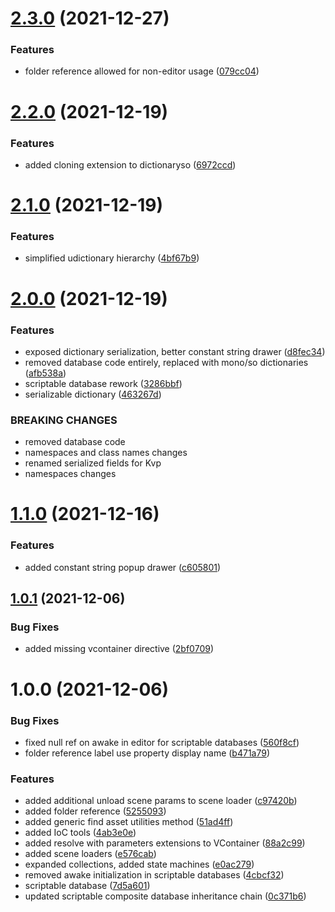 # [2.3.0](https://github.com/dre0dru/Shared.Sources/compare/v2.2.0...v2.3.0) (2021-12-27)


### Features

* folder reference allowed for non-editor usage ([079cc04](https://github.com/dre0dru/Shared.Sources/commit/079cc042aa1e22dcc3e8383b78d17a5c60a45309))

# [2.2.0](https://github.com/dre0dru/Shared.Sources/compare/v2.1.0...v2.2.0) (2021-12-19)


### Features

* added cloning extension to dictionaryso ([6972ccd](https://github.com/dre0dru/Shared.Sources/commit/6972ccd8d1276b1f8aa0a306fed7aa996e5884e7))

# [2.1.0](https://github.com/dre0dru/Shared.Sources/compare/v2.0.0...v2.1.0) (2021-12-19)


### Features

* simplified udictionary hierarchy ([4bf67b9](https://github.com/dre0dru/Shared.Sources/commit/4bf67b98764900d3c2d813f66a94e37451b7b5b4))

# [2.0.0](https://github.com/dre0dru/Shared.Sources/compare/v1.1.0...v2.0.0) (2021-12-19)


### Features

* exposed dictionary serialization, better constant string drawer ([d8fec34](https://github.com/dre0dru/Shared.Sources/commit/d8fec340abadfb34f6de6e2a855d92316a596fb2))
* removed database code entirely, replaced with mono/so dictionaries ([afb538a](https://github.com/dre0dru/Shared.Sources/commit/afb538a91f6533d805d3877fd81632c7e9b49dab))
* scriptable database rework ([3286bbf](https://github.com/dre0dru/Shared.Sources/commit/3286bbfbb259d9ee235e3dee1b6dc92e376a38c4))
* serializable dictionary ([463267d](https://github.com/dre0dru/Shared.Sources/commit/463267d5a2cca03d3762e750f2a3f95d18ccdbe6))


### BREAKING CHANGES

* removed database code
* namespaces and class names changes
* renamed serialized fields for Kvp
* namespaces changes

# [1.1.0](https://github.com/dre0dru/Shared.Sources/compare/v1.0.1...v1.1.0) (2021-12-16)


### Features

* added constant string popup drawer ([c605801](https://github.com/dre0dru/Shared.Sources/commit/c605801fd00cb5e16ba7cfefc5942bd004afb49e))

## [1.0.1](https://github.com/dre0dru/Shared.Sources/compare/v1.0.0...v1.0.1) (2021-12-06)


### Bug Fixes

* added missing vcontainer directive ([2bf0709](https://github.com/dre0dru/Shared.Sources/commit/2bf07098c4438266535989dcf28e22990de3431d))

# 1.0.0 (2021-12-06)


### Bug Fixes

* fixed null ref on awake in editor for scriptable databases ([560f8cf](https://github.com/dre0dru/Shared.Sources/commit/560f8cf8e8863ffb17112f1b1a35160bae1d128b))
* folder reference label use property display name ([b471a79](https://github.com/dre0dru/Shared.Sources/commit/b471a7928c117dcfff9901001d98323a4a67f056))


### Features

* added additional unload scene params to scene loader ([c97420b](https://github.com/dre0dru/Shared.Sources/commit/c97420b7d3abc3fc4bd86b847af861ea985a8a2f))
* added folder reference ([5255093](https://github.com/dre0dru/Shared.Sources/commit/5255093a8e6a72749567c1909044c19e323d7917))
* added generic find asset utilities method ([51ad4ff](https://github.com/dre0dru/Shared.Sources/commit/51ad4ff10ae2dd085cf84f341270213961654d0a))
* added IoC tools ([4ab3e0e](https://github.com/dre0dru/Shared.Sources/commit/4ab3e0e349e8426e8bc00b88f28380803fc48c88))
* added resolve with parameters extensions to VContainer ([88a2c99](https://github.com/dre0dru/Shared.Sources/commit/88a2c99c4a694190905bdf2fab9250009db072ca))
* added scene loaders ([e576cab](https://github.com/dre0dru/Shared.Sources/commit/e576cabf550586c268b9bdfb6fa3b31cbb89d983))
* expanded collections, added state machines ([e0ac279](https://github.com/dre0dru/Shared.Sources/commit/e0ac27918648da7176cbfa2bda72b6bf22ba3428))
* removed awake initialization in scriptable databases ([4cbcf32](https://github.com/dre0dru/Shared.Sources/commit/4cbcf32bf8cb9f7131c6f6f0f077d1b8937deb02))
* scriptable database ([7d5a601](https://github.com/dre0dru/Shared.Sources/commit/7d5a60153c197da19655661a4c79556f6d951dc5))
* updated scriptable composite database inheritance chain ([0c371b6](https://github.com/dre0dru/Shared.Sources/commit/0c371b65f772f006322696c5947ccb6737f37529))
